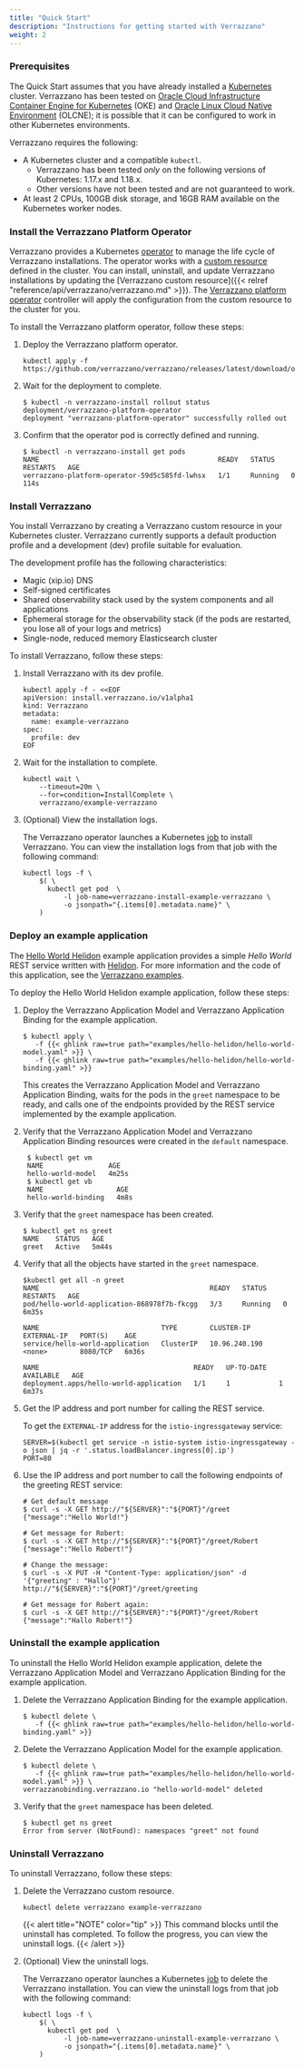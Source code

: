 ```yaml
---
title: "Quick Start"
description: "Instructions for getting started with Verrazzano"
weight: 2
---
```



### Prerequisites

The Quick Start assumes that you have already installed a
[Kubernetes](https://kubernetes.io/) cluster.  Verrazzano has been tested on
[Oracle Cloud Infrastructure Container Engine for Kubernetes](https://docs.cloud.oracle.com/en-us/iaas/Content/ContEng/Concepts/contengoverview.htm) (OKE) and
[Oracle Linux Cloud Native Environment](https://docs.oracle.com/en/operating-systems/olcne/) (OLCNE); it is possible that it can be configured to work in other Kubernetes
environments.

Verrazzano requires the following:
* A Kubernetes cluster and a compatible `kubectl`.
    * Verrazzano has been tested _only_ on the following versions of Kubernetes: 1.17.x and 1.18.x.
    * Other versions have not been tested and are not guaranteed to work.
* At least 2 CPUs, 100GB disk storage, and 16GB RAM available on the Kubernetes worker nodes.

### Install the Verrazzano Platform Operator

Verrazzano provides a Kubernetes [operator](https://kubernetes.io/docs/concepts/extend-kubernetes/operator/)
to manage the life cycle of Verrazzano installations.  The operator works with a
[custom resource](https://kubernetes.io/docs/concepts/extend-kubernetes/api-extension/custom-resources/) defined in the cluster.
You can install, uninstall, and update Verrazzano installations by updating the
[Verrazzano custom resource]({{< relref "reference/api/verrazzano/verrazzano.md" >}}).
The [Verrazzano platform operator](https://github.com/verrazzano/verrazzano-platform-operator) controller will apply the configuration from the custom resource to the cluster for you.

To install the Verrazzano platform operator, follow these steps:

1. Deploy the Verrazzano platform operator.

    ```shell
    kubectl apply -f https://github.com/verrazzano/verrazzano/releases/latest/download/operator.yaml
    ```

1. Wait for the deployment to complete.

    ```shell
    $ kubectl -n verrazzano-install rollout status deployment/verrazzano-platform-operator
    deployment "verrazzano-platform-operator" successfully rolled out
    ```

1. Confirm that the operator pod is correctly defined and running.

    ```shell
    $ kubectl -n verrazzano-install get pods
    NAME                                            READY   STATUS    RESTARTS   AGE
    verrazzano-platform-operator-59d5c585fd-lwhsx   1/1     Running   0          114s
    ```

### Install Verrazzano


You install Verrazzano by creating a Verrazzano custom resource in
your Kubernetes cluster.  Verrazzano currently supports a default production
profile and a development (dev) profile suitable for evaluation.  

The development profile has the following characteristics:
* Magic (xip.io) DNS
* Self-signed certificates
* Shared observability stack used by the system components and all applications
* Ephemeral storage for the observability stack (if the pods are restarted, you lose all of your logs and metrics)
* Single-node, reduced memory Elasticsearch cluster

To install Verrazzano, follow these steps:

1. Install Verrazzano with its dev profile.

    ```shell
    kubectl apply -f - <<EOF
    apiVersion: install.verrazzano.io/v1alpha1
    kind: Verrazzano
    metadata:
      name: example-verrazzano
    spec:
      profile: dev
    EOF
    ```

1. Wait for the installation to complete.
    ```shell
    kubectl wait \
        --timeout=20m \
        --for=condition=InstallComplete \
        verrazzano/example-verrazzano
    ```

1. (Optional) View the installation logs.

    The Verrazzano operator launches a Kubernetes [job](https://kubernetes.io/docs/concepts/workloads/controllers/job/) to install Verrazzano.  You can view the installation logs from that job with the following command:

    ```shell
    kubectl logs -f \
        $( \
          kubectl get pod  \
              -l job-name=verrazzano-install-example-verrazzano \
              -o jsonpath="{.items[0].metadata.name}" \
        )
    ```

### Deploy an example application

The [Hello World Helidon](https://github.com/verrazzano/verrazzano/blob/master/examples/hello-helidon/README.md)
example application provides a simple *Hello World* REST service written with [Helidon](https://helidon.io).
For more information and the code of this application, see the [Verrazzano examples](https://github.com/verrazzano/examples).

To deploy the Hello World Helidon example application, follow these steps:

1. Deploy the Verrazzano Application Model and Verrazzano Application Binding for the example application.

   ```shell
   $ kubectl apply \
      -f {{< ghlink raw=true path="examples/hello-helidon/hello-world-model.yaml" >}} \
      -f {{< ghlink raw=true path="examples/hello-helidon/hello-world-binding.yaml" >}}
   ```


   This creates the Verrazzano Application Model and Verrazzano Application Binding, waits for the pods in the `greet` namespace to be
   ready, and calls one of the endpoints provided by the REST service implemented by the example application.

1. Verify that the Verrazzano Application Model and Verrazzano Application Binding resources were created in the `default` namespace.

   ```shell
    $ kubectl get vm
    NAME                AGE
    hello-world-model   4m25s
    $ kubectl get vb
    NAME                  AGE
    hello-world-binding   4m8s
   ```

1. Verify that the `greet` namespace has been created.

   ```shell
   $ kubectl get ns greet
   NAME    STATUS   AGE
   greet   Active   5m44s
   ```

1. Verify that all the objects have started in the `greet` namespace.

    ```shell
    $kubectl get all -n greet
    NAME                                          READY   STATUS    RESTARTS   AGE
    pod/hello-world-application-868978f7b-fkcgg   3/3     Running   0          6m35s

    NAME                              TYPE        CLUSTER-IP      EXTERNAL-IP   PORT(S)    AGE
    service/hello-world-application   ClusterIP   10.96.240.190   <none>        8080/TCP   6m36s

    NAME                                      READY   UP-TO-DATE   AVAILABLE   AGE
    deployment.apps/hello-world-application   1/1     1            1           6m37s
    ```

1. Get the IP address and port number for calling the REST service.

   To get the `EXTERNAL-IP` address for the `istio-ingressgateway` service:

    ```
    SERVER=$(kubectl get service -n istio-system istio-ingressgateway -o json | jq -r '.status.loadBalancer.ingress[0].ip')
    PORT=80
    ```

1. Use the IP address and port number to call the following endpoints of the greeting REST service:

    ```
    # Get default message
    $ curl -s -X GET http://"${SERVER}":"${PORT}"/greet
    {"message":"Hello World!"}

    # Get message for Robert:
    $ curl -s -X GET http://"${SERVER}":"${PORT}"/greet/Robert
    {"message":"Hello Robert!"}

    # Change the message:
    $ curl -s -X PUT -H "Content-Type: application/json" -d '{"greeting" : "Hallo"}' http://"${SERVER}":"${PORT}"/greet/greeting

    # Get message for Robert again:
    $ curl -s -X GET http://"${SERVER}":"${PORT}"/greet/Robert
    {"message":"Hallo Robert!"}
    ```

### Uninstall the example application

To uninstall the Hello World Helidon example application, delete the Verrazzano Application Model and Verrazzano Application Binding
for the example application.

1. Delete the Verrazzano Application Binding for the example application.

   ```shell
   $ kubectl delete \
      -f {{< ghlink raw=true path="examples/hello-helidon/hello-world-binding.yaml" >}}
    ```

1. Delete the Verrazzano Application Model for the example application.

   ```shell
   $ kubectl delete \
      -f {{< ghlink raw=true path="examples/hello-helidon/hello-world-model.yaml" >}} \
   verrazzanobinding.verrazzano.io "hello-world-model" deleted
    ```

1. Verify that the `greet` namespace has been deleted.

   ```shell
   $ kubectl get ns greet
   Error from server (NotFound): namespaces "greet" not found
   ```

### Uninstall Verrazzano

To uninstall Verrazzano, follow these steps:

1. Delete the Verrazzano custom resource.

    ```shell
    kubectl delete verrazzano example-verrazzano
    ```

   {{< alert title="NOTE" color="tip" >}}
   This command blocks until the uninstall has completed.  To follow the progress,
   you can view the uninstall logs.
   {{< /alert >}}

1. (Optional) View the uninstall logs.

    The Verrazzano operator launches a Kubernetes [job](https://kubernetes.io/docs/concepts/workloads/controllers/job/) to delete the Verrazzano installation.  You can view the uninstall logs from that job with the following command:

    ```shell
    kubectl logs -f \
        $( \
          kubectl get pod  \
              -l job-name=verrazzano-uninstall-example-verrazzano \
              -o jsonpath="{.items[0].metadata.name}" \
        )
    ```
